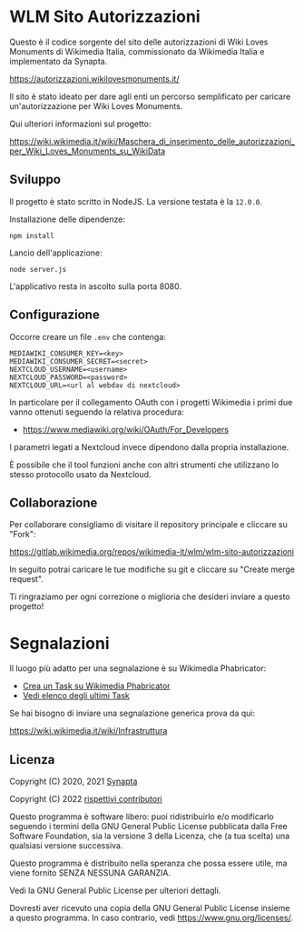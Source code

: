 # WLM Sito Autorizzazioni

Questo è il codice sorgente del sito delle autorizzazioni di
Wiki Loves Monuments di Wikimedia Italia, commissionato da Wikimedia Italia e
implementato da Synapta.

https://autorizzazioni.wikilovesmonuments.it/

Il sito è stato ideato per dare agli enti un percorso semplificato per caricare
un'autorizzazione per Wiki Loves Monuments.

Qui ulteriori informazioni sul progetto:

https://wiki.wikimedia.it/wiki/Maschera_di_inserimento_delle_autorizzazioni_per_Wiki_Loves_Monuments_su_WikiData

## Sviluppo

Il progetto è stato scritto in NodeJS. La versione testata è la `12.0.0`.

Installazione delle dipendenze:

```
npm install
```

Lancio dell'applicazione:

```
node server.js
```

L'applicativo resta in ascolto sulla porta 8080.

## Configurazione

Occorre creare un file `.env` che contenga:

```
MEDIAWIKI_CONSUMER_KEY=<key>
MEDIAWIKI_CONSUMER_SECRET=<secret>
NEXTCLOUD_USERNAME=<username>
NEXTCLOUD_PASSWORD=<password>
NEXTCLOUD_URL=<url al webdav di nextcloud>
```

In particolare per il collegamento OAuth con i progetti Wikimedia i primi due vanno
ottenuti seguendo la relativa procedura:

* https://www.mediawiki.org/wiki/OAuth/For_Developers

I parametri legati a Nextcloud invece dipendono dalla propria installazione.

È possibile che il tool funzioni anche con altri strumenti che utilizzano
lo stesso protocollo usato da Nextcloud.

## Collaborazione

Per collaborare consigliamo di visitare il repository principale e cliccare su "Fork":

https://gitlab.wikimedia.org/repos/wikimedia-it/wlm/wlm-sito-autorizzazioni

In seguito potrai caricare le tue modifiche su git e cliccare su "Create merge request".

Ti ringraziamo per ogni correzione o miglioria che desideri inviare a questo progetto!

# Segnalazioni

Il luogo più adatto per una segnalazione è su Wikimedia Phabricator:

* [Crea un Task su Wikimedia Phabricator](https://phabricator.wikimedia.org/maniphest/task/edit/form/43/?tags=wmit-infrastructure&title=[wlm-sito-autorizzazioni]%20Segnalazione%20...)
* [Vedi elenco degli ultimi Task](https://phabricator.wikimedia.org/search/query/y7XtB3O973pl/)

Se hai bisogno di inviare una segnalazione generica prova da qui:

https://wiki.wikimedia.it/wiki/Infrastruttura

## Licenza

Copyright (C) 2020, 2021 [Synapta](https://synapta.it/)

Copyright (C) 2022 [rispettivi contributori](https://gitlab.wikimedia.org/repos/wikimedia-it/wlm/wlm-sito-autorizzazioni/-/commits/main)

Questo programma è software libero: puoi ridistribuirlo e/o modificarlo
seguendo i termini della GNU General Public License pubblicata
dalla Free Software Foundation, sia la versione 3 della Licenza, che
(a tua scelta) una qualsiasi versione successiva.

Questo programma è distribuito nella speranza che possa essere utile,
ma viene fornito SENZA NESSUNA GARANZIA.

Vedi la GNU General Public License per ulteriori dettagli.

Dovresti aver ricevuto una copia della GNU General Public License
insieme a questo programma. In caso contrario, vedi <https://www.gnu.org/licenses/>.
